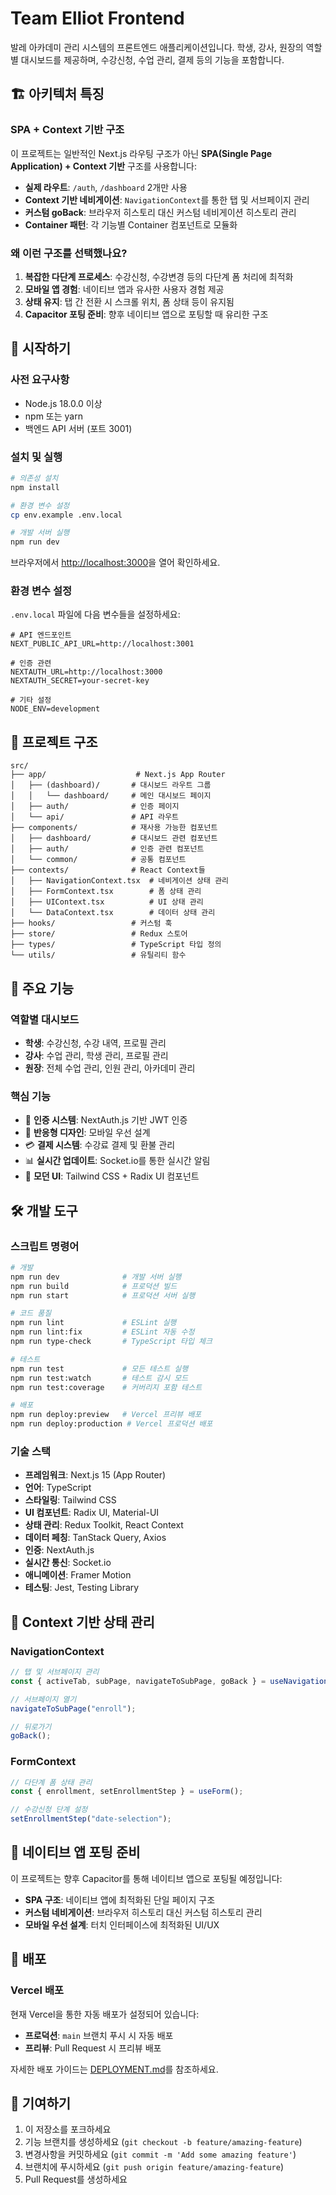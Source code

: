 # Team Elliot Frontend

발레 아카데미 관리 시스템의 프론트엔드 애플리케이션입니다. 학생, 강사, 원장의 역할별 대시보드를 제공하며, 수강신청, 수업 관리, 결제 등의 기능을 포함합니다.

## 🏗️ 아키텍처 특징

### SPA + Context 기반 구조

이 프로젝트는 일반적인 Next.js 라우팅 구조가 아닌 **SPA(Single Page Application) + Context 기반** 구조를 사용합니다:

- **실제 라우트**: `/auth`, `/dashboard` 2개만 사용
- **Context 기반 네비게이션**: `NavigationContext`를 통한 탭 및 서브페이지 관리
- **커스텀 goBack**: 브라우저 히스토리 대신 커스텀 네비게이션 히스토리 관리
- **Container 패턴**: 각 기능별 Container 컴포넌트로 모듈화

### 왜 이런 구조를 선택했나요?

1. **복잡한 다단계 프로세스**: 수강신청, 수강변경 등의 다단계 폼 처리에 최적화
2. **모바일 앱 경험**: 네이티브 앱과 유사한 사용자 경험 제공
3. **상태 유지**: 탭 간 전환 시 스크롤 위치, 폼 상태 등이 유지됨
4. **Capacitor 포팅 준비**: 향후 네이티브 앱으로 포팅할 때 유리한 구조

## 🚀 시작하기

### 사전 요구사항

- Node.js 18.0.0 이상
- npm 또는 yarn
- 백엔드 API 서버 (포트 3001)

### 설치 및 실행

```bash
# 의존성 설치
npm install

# 환경 변수 설정
cp env.example .env.local

# 개발 서버 실행
npm run dev
```

브라우저에서 [http://localhost:3000](http://localhost:3000)을 열어 확인하세요.

### 환경 변수 설정

`.env.local` 파일에 다음 변수들을 설정하세요:

```env
# API 엔드포인트
NEXT_PUBLIC_API_URL=http://localhost:3001

# 인증 관련
NEXTAUTH_URL=http://localhost:3000
NEXTAUTH_SECRET=your-secret-key

# 기타 설정
NODE_ENV=development
```

## 📁 프로젝트 구조

```
src/
├── app/                    # Next.js App Router
│   ├── (dashboard)/       # 대시보드 라우트 그룹
│   │   └── dashboard/     # 메인 대시보드 페이지
│   ├── auth/              # 인증 페이지
│   └── api/               # API 라우트
├── components/            # 재사용 가능한 컴포넌트
│   ├── dashboard/         # 대시보드 관련 컴포넌트
│   ├── auth/              # 인증 관련 컴포넌트
│   └── common/            # 공통 컴포넌트
├── contexts/              # React Context들
│   ├── NavigationContext.tsx  # 네비게이션 상태 관리
│   ├── FormContext.tsx        # 폼 상태 관리
│   ├── UIContext.tsx          # UI 상태 관리
│   └── DataContext.tsx        # 데이터 상태 관리
├── hooks/                 # 커스텀 훅
├── store/                 # Redux 스토어
├── types/                 # TypeScript 타입 정의
└── utils/                 # 유틸리티 함수
```

## 🎯 주요 기능

### 역할별 대시보드

- **학생**: 수강신청, 수강 내역, 프로필 관리
- **강사**: 수업 관리, 학생 관리, 프로필 관리
- **원장**: 전체 수업 관리, 인원 관리, 아카데미 관리

### 핵심 기능

- 🔐 **인증 시스템**: NextAuth.js 기반 JWT 인증
- 📱 **반응형 디자인**: 모바일 우선 설계
- 💳 **결제 시스템**: 수강료 결제 및 환불 관리
- 📊 **실시간 업데이트**: Socket.io를 통한 실시간 알림
- 🎨 **모던 UI**: Tailwind CSS + Radix UI 컴포넌트

## 🛠️ 개발 도구

### 스크립트 명령어

```bash
# 개발
npm run dev              # 개발 서버 실행
npm run build            # 프로덕션 빌드
npm run start            # 프로덕션 서버 실행

# 코드 품질
npm run lint             # ESLint 실행
npm run lint:fix         # ESLint 자동 수정
npm run type-check       # TypeScript 타입 체크

# 테스트
npm run test             # 모든 테스트 실행
npm run test:watch       # 테스트 감시 모드
npm run test:coverage    # 커버리지 포함 테스트

# 배포
npm run deploy:preview   # Vercel 프리뷰 배포
npm run deploy:production # Vercel 프로덕션 배포
```

### 기술 스택

- **프레임워크**: Next.js 15 (App Router)
- **언어**: TypeScript
- **스타일링**: Tailwind CSS
- **UI 컴포넌트**: Radix UI, Material-UI
- **상태 관리**: Redux Toolkit, React Context
- **데이터 페칭**: TanStack Query, Axios
- **인증**: NextAuth.js
- **실시간 통신**: Socket.io
- **애니메이션**: Framer Motion
- **테스팅**: Jest, Testing Library

## 🔄 Context 기반 상태 관리

### NavigationContext

```typescript
// 탭 및 서브페이지 관리
const { activeTab, subPage, navigateToSubPage, goBack } = useNavigation();

// 서브페이지 열기
navigateToSubPage("enroll");

// 뒤로가기
goBack();
```

### FormContext

```typescript
// 다단계 폼 상태 관리
const { enrollment, setEnrollmentStep } = useForm();

// 수강신청 단계 설정
setEnrollmentStep("date-selection");
```

## 📱 네이티브 앱 포팅 준비

이 프로젝트는 향후 Capacitor를 통해 네이티브 앱으로 포팅될 예정입니다:

- **SPA 구조**: 네이티브 앱에 최적화된 단일 페이지 구조
- **커스텀 네비게이션**: 브라우저 히스토리 대신 커스텀 히스토리 관리
- **모바일 우선 설계**: 터치 인터페이스에 최적화된 UI/UX

## 🚀 배포

### Vercel 배포

현재 Vercel을 통한 자동 배포가 설정되어 있습니다:

- **프로덕션**: `main` 브랜치 푸시 시 자동 배포
- **프리뷰**: Pull Request 시 프리뷰 배포

자세한 배포 가이드는 [DEPLOYMENT.md](./DEPLOYMENT.md)를 참조하세요.

## 🤝 기여하기

1. 이 저장소를 포크하세요
2. 기능 브랜치를 생성하세요 (`git checkout -b feature/amazing-feature`)
3. 변경사항을 커밋하세요 (`git commit -m 'Add some amazing feature'`)
4. 브랜치에 푸시하세요 (`git push origin feature/amazing-feature`)
5. Pull Request를 생성하세요
